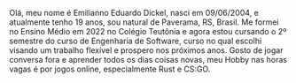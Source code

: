 Olá, meu nome é Emilianno Eduardo Dickel, nasci em 09/06/2004, e atualmente tenho 19 anos, sou natural de Paverama, RS, Brasil. Me formei no Ensino Médio em 2022 no Colégio Teutônia e agora estou cursando o 2º semestre do curso de Engenharia de Software, curso no qual escolhi visando um trabalho flexível e prospero nos próximos anos. Gosto de jogar conversa fora e aprender todos os dias coisas novas, meu Hobby nas horas vagas é por jogos online, especialmente Rust e CS:GO.

